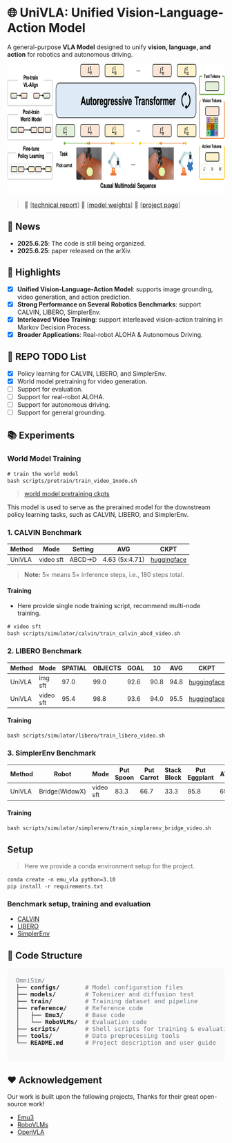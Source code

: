 # 🌐 UniVLA: Unified Vision-Language-Action Model

A general-purpose **VLA Model** designed to unify **vision, language, and action** for robotics and autonomous driving.

<img src="docs/imgs/univla.png" alt="UniVLA" height="300">

> 📜 [[technical report](https://arxiv.org/abs/2506.19850)] 🤗 [[model weights](https://huggingface.co/Yuqi1997/UniVLA)] 🤖 [[project page](https://robertwyq.github.io/univla.github.io)]

## 🚀 News
- **2025.6.25**: The code is still being organized.
- **2025.6.25**: paper released on the arXiv.

## 🧪 Highlights
- [x] **Unified Vision-Language-Action Model**: supports image grounding, video generation, and action prediction.
- [x] **Strong Performance on Several Robotics Benchmarks**: support CALVIN, LIBERO, SimplerEnv.
- [x] **Interleaved Video Training**: support interleaved vision-action training in Markov Decision Process.
- [x] **Broader Applications**: Real-robot ALOHA & Autonomous Driving.

## 🔧 REPO TODO List
- [x] Policy learning for CALVIN, LIBERO, and SimplerEnv.
- [x] World model pretraining for video generation.
- [ ] Support for evaluation.
- [ ] Support for real-robot ALOHA.
- [ ] Support for autonomous driving.
- [ ] Support for general grounding.

## 📚 Experiments

### World Model Training
```shell
# train the world model
bash scripts/pretrain/train_video_1node.sh
```
> [world model pretraining ckpts](https://huggingface.co/Yuqi1997/UniVLA/tree/main/WORLD_MODEL_POSTTRAIN)

This model is used to serve as the prerained model for the downstream policy learning tasks, such as CALVIN, LIBERO, and SimplerEnv.

### 1. CALVIN Benchmark
| Method | Mode  | Setting                                      | AVG  | CKPT |
|--------|-------|----------------------------------------------|------|------|
| UniVLA   | video sft | ABCD->D       | 4.63 (5x:4.71) | [huggingface](https://huggingface.co/Yuqi1997/UniVLA/tree/main/UNIVLA_CALVIN_ABCD_VIDEO_BS192_8K)  |
> **Note:** 5× means 5× inference steps, i.e., 180 steps total.

#### Training
- Here provide single node training script, recommend multi-node training.
```shell
# video sft
bash scripts/simulator/calvin/train_calvin_abcd_video.sh
```
### 2. LIBERO Benchmark
| Method | Mode  | SPATIAL | OBJECTS | GOAL  | 10   | AVG   | CKPT |
|--------|-------|---------|---------|-------|------|-------| -----|
| UniVLA   | img sft  | 97.0    | 99.0    | 92.6  | 90.8 | 94.8  | [huggingface](https://huggingface.co/Yuqi1997/UniVLA/tree/main/UNIVLA_LIBERO_IMG_BS192_8K)  |
| UniVLA   | video sft  | 95.4    | 98.8    | 93.6  | 94.0 | 95.5  |  [huggingface](https://huggingface.co/Yuqi1997/UniVLA/tree/main/UNIVLA_LIBERO_VIDEO_BS192_8K) |

#### Training
```shell
bash scripts/simulator/libero/train_libero_video.sh
```

### 3. SimplerEnv Benchmark
| Method | Robot |Mode  | Put Spoon | Put Carrot | Stack Block  | Put Eggplant   | AVG   | CKPT |
|--------|-------|-------| -----------|------------|--------------|----------------|-------| -----|
| UniVLA   | Bridge(WidowX) | video sft  | 83.3    | 66.7   | 33.3  | 95.8 | 69.8  |   [huggingface](https://huggingface.co/Yuqi1997/UniVLA/tree/main/UNIVLA_SIMPLER_BRIDGE_VIDEO_BS128_20K) |

#### Training
```shell
bash scripts/simulator/simplerenv/train_simplerenv_bridge_video.sh
```

## Setup
> Here we provide a conda environment setup for the project.
```shell
conda create -n emu_vla python=3.10
pip install -r requirements.txt
```
### Benchmark setup, training and evaluation
- [CALVIN](docs/calvin.md)
- [LIBERO](docs/libero.md)
- [SimplerEnv](docs/simplerenv.md)

<section class="section">
  <div class="container is-max-desktop">
    <h2 class="title is-4">📁 Code Structure</h2>
    <pre style="background-color: #f9f9f9; padding: 1.25rem; border-radius: 8px; font-size: 14px; overflow-x: auto;">
<span style="color: #6c757d;">OmniSim/</span>
├── <strong>configs/</strong>       <span style="color: #6c757d;"># Model configuration files</span>
├── <strong>models/</strong>        <span style="color: #6c757d;"># Tokenizer and diffusion test</span>
├── <strong>train/</strong>         <span style="color: #6c757d;"># Training dataset and pipeline</span>
├── <strong>reference/</strong>     <span style="color: #6c757d;"># Reference code</span>
│   ├── <strong>Emu3/</strong>      <span style="color: #6c757d;"># Base code</span>
│   └── <strong>RoboVLMs/</strong>  <span style="color: #6c757d;"># Evaluation code</span>
├── <strong>scripts/</strong>       <span style="color: #6c757d;"># Shell scripts for training & evaluation</span>
├── <strong>tools/</strong>         <span style="color: #6c757d;"># Data preprocessing tools</span>
└── <strong>README.md</strong>      <span style="color: #6c757d;"># Project description and user guide</span>
    </pre>
  </div>
</section>

## ❤️ Acknowledgement
Our work is built upon the following projects, Thanks for their great open-source work!
- [Emu3](https://github.com/baaivision/Emu3)
- [RoboVLMs](https://github.com/Robot-VLAs/RoboVLMs)
- [OpenVLA](https://github.com/openvla/openvla)